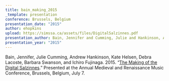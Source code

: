 ```yaml
---
title: bain_making_2015
_template: presentation
conference: Brussels, Belgium
presentation_date: "2015"
author: ehopkins
upload: https://simssa.ca/assets/files/DigitalSalzinnes.pdf
presentation_author: Bain, Jennifer and Cumming, Julie and Hankinson, Andrew and Helsen, Kate and Lacoste, Debra and Swanson, Barbara and Fujinaga, Ichiro
presentation_year: "2015"
---
```

Bain, Jennifer, Julie Cumming, Andrew Hankinson, Kate Helsen, Debra Lacoste, Barbara Swanson, and Ichiro Fujinaga. 2015. “<a href="https://simssa.ca/assets/files/DigitalSalzinnes.pdf">The Making of the Digital Salzinnes</a>.” Presented at the Annual Medieval and Renaissance Music Conference, Brussels, Belgium, July 7.